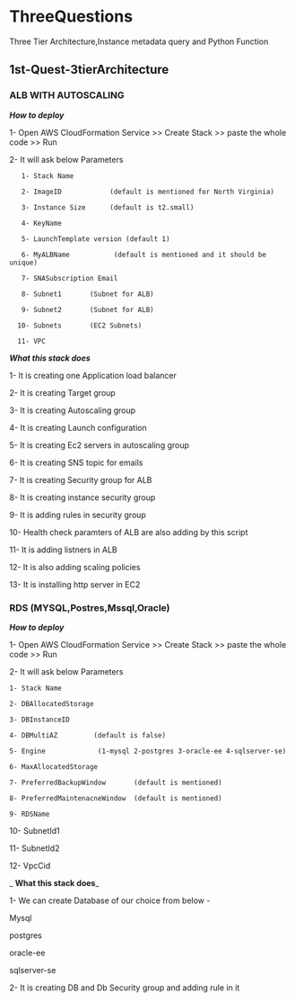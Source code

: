 # ThreeQuestions
Three Tier Architecture,Instance metadata query and Python Function

## **1st-Quest-3tierArchitecture**

### ALB WITH AUTOSCALING

**_How to deploy_** 

  1- Open AWS CloudFormation Service >> Create Stack >> paste the whole code  >> Run

  2- It will ask below Parameters

       1- Stack Name

       2- ImageID            (default is mentioned for North Virginia)

       3- Instance Size      (default is t2.small)

       4- KeyName

       5- LaunchTemplate version (default 1)

       6- MyALBName           (default is mentioned and it should be unique)

       7- SNASubscription Email

       8- Subnet1       (Subnet for ALB)

       9- Subnet2       (Subnet for ALB)

      10- Subnets       (EC2 Subnets)

      11- VPC
      
**_What this stack does_**

   1- It is creating one Application load balancer

   2- It is creating Target group

   3- It is creating Autoscaling group

   4- It is creating Launch configuration

   5- It is creating Ec2 servers in autoscaling group

   6- It is creating SNS topic  for emails

   7- It is creating Security group for ALB

   8- It is creating instance security group

   9- It is adding rules in security group

   10- Health check paramters of ALB  are also adding by this script

   11- It is adding listners in ALB

   12- It is also adding scaling policies

   13- It is installing http server in EC2


 ### RDS (MYSQL,Postres,Mssql,Oracle)

**_How to deploy_**

1- Open AWS CloudFormation Service >> Create Stack >> paste the whole code  >> Run

2- It will ask below Parameters

    1- Stack Name

    2- DBAllocatedStorage           

    3- DBInstanceID     

    4- DBMultiAZ         (default is false)

    5- Engine             (1-mysql 2-postgres 3-oracle-ee 4-sqlserver-se)

    6- MaxAllocatedStorage

    7- PreferredBackupWindow       (default is mentioned)

    8- PreferredMaintenacneWindow  (default is mentioned)

    9- RDSName

   10- SubnetId1     

   11- SubnetId2

   12- VpcCid

_  **What this stack does**_
 
 1- We can create Database of our choice from below -

   Mysql

   postgres

   oracle-ee

   sqlserver-se

 2- It is creating DB and Db Security group and adding rule in it
